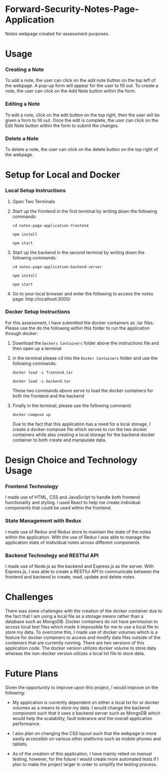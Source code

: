 # Forward-Security-Notes-Page-Application

Notes webpage created for assessment purposes. 

# Usage

### Creating a Note
To add a note, the user can click on the add note button on the top left of the webpage. A pop-up form will appear for the user to fill out. To create a note, the user can click on the Add Note button within the form.

### Editing a Note
To edit a note, click on the edit button on the top right, then the user will be given a form to fill out. Once the edit is complete, the user can click on the Edit Note button within the form to submit the changes.

### Delete a Note
To delete a note, the user can click on the delete button on the top right of the webpage.

# Setup for Local and Docker

### Local Setup Instructions

1. Open Two Terminals

2.  Start up the frontend in the first terminal by writing down the following commands:

    `cd notes-page-application-frontend`

    `npm install`

    `npm start`

3.  Start up the backend in the second terminal by writing down the following commands:

    `cd notes-page-application-backend-server`

    `npm install`

    `npm start`

4.  Go to your local browser and enter the following to access the notes page: http://localhost:3000/

### Docker Setup Instructions

For this assessment, I have submitted the docker containers as .tar files. Please use the do the following within this folder to run the application through docker:

1. Download the `Dockers Containers` folder above the instructions file and then open up a terminal

2. in the terminal please cd into the `Docker Containers` folder and use the following commands:

    `docker load -i frontend.tar`

    `docker load -i backend.tar`

    These two commands above serve to load the docker containers for both the frontend and the backend

3. Finally in the terminal, please use the following command:

    `docker-compose up`

    Due to the fact that this application has a need for a local storage, I create a docker-compose file which serves to run the two docker containers while also creating a local storage for the backend docker container to both create and manipulate data.

# Design Choice and Technology Usage

### Frontend Technology
I made use of HTML, CSS and JavaScript to handle both frontend functionality and styling. I used React to help me create individual components that could be used within the frontend.

### State Management with Redux
I made use of Redux and Redux store to maintain the state of the notes within the application. With the use of Redux I was able to manage the application state of inidividual notes across different components

### Backend Technology and RESTful API
I made use of Node.js as the backend and Express.js as the server. With Express.js, I was able to create a RESTful API to communicate between the frontend and backend to create, read, update and delete notes. 

# Challenges

There was some challenges with the creation of the docker container due to the fact that I am using a local file as a storage means rather than a database such as MongoDB. Docker containers do not have permission to access local text files which made it impossible for me to use a local file to store my data. To overcome this, I made use of docker volumes which is a feature for docker containers to access and modify data files outside of the containers that are currently running. There are two versions of this application code. The docker version utilizes docker volume to store data whereas the non-docker version utilizes a local txt file to store data.

# Future Plans

Given the opportunity to improve upon this project, I would improve on the following:

- My application is currently dependent on either a local txt for or docker volumes as a means to store my data. I would change the backend component such that it uses a backend server such as MongoDB which would help the scalability, fault tolerance and the overall application performance.

- I also plan on changing the CSS layout such that the webpage is more easily accessible on various other platforms such as mobile phones and tablets.

- As of the creation of this application, I have mainly relied on manual testing, however, for the future I would create more automated tests if I plan to make the project larger in order to simplify the testing process.



